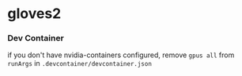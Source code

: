 # gloves2


### Dev Container
if you don't have nvidia-containers configured, remove `gpus all` from `runArgs` in `.devcontainer/devcontainer.json`